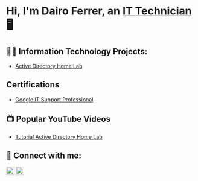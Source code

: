 <h1>Hi, I'm Dairo Ferrer, an <a href="https://www.coursera.org/account/accomplishments/specialization/2O61LWMAZCV7">IT Technician</a>🖥️</h1>

<h2>👨‍💻 Information Technology Projects:</h2>

  - [Active Directory Home Lab](https://youtu.be/oGYnP79Ccww?si=ELdtwGGUNps6z4EA)

<h2> Certifications</h2>

- [Google IT Support Professional](https://www.coursera.org/account/accomplishments/specialization/2O61LWMAZCV7)

<h2>📺 Popular YouTube Videos</h2>

- [Tutorial Active Directory Home Lab](https://www.youtube.com/watch?v=oGYnP79Ccww)

<h2> 🤳 Connect with me:</h2>

[<img align="left" alt="JoshMadakor | YouTube" width="22px" src="https://cdn.jsdelivr.net/npm/simple-icons@v3/icons/youtube.svg" />][youtube]
[<img align="left" alt="JoshMadakor | LinkedIn" width="22px" src="https://cdn.jsdelivr.net/npm/simple-icons@v3/icons/linkedin.svg" />][linkedin]

[youtube]: https://www.youtube.com/@dairoferreraquino3393
[linkedin]: https://www.linkedin.com/in/dairoferrer/

<!--
**joshmadakor1/joshmadakor1** is a ✨ _special_ ✨ repository because its `README.md` (this file) appears on your GitHub profile.

Here are some ideas to get you started:

- 🔭 I’m currently working on ...
- 🌱 I’m currently learning ...
- 👯 I’m looking to collaborate on ...
- 🤔 I’m looking for help with ...
- 💬 Ask me about ...
- 📫 How to reach me: ...
- 😄 Pronouns: ...
- ⚡ Fun fact: ...
-->
